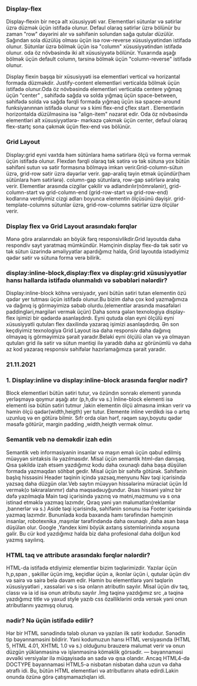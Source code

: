 ###  Display-flex
Display-flexin bir neçə alt xüsusiyyəti var. Elementləri sütunlar və sətirlər üzrə düzmək üçün istifadə olunur.
Defaul olaraq sətirlər üzrə bölünür bu  zaman "row" dəyərini alır və səhifənin solundan sağa qutular düzülür. Sağından sola düzülüş  olması üçün isə row-reverse xüsusiyyətindən istifadə olunur. Sütunlar üzrə bölmək üçün isə "column" xüsusiyyətindən istifadə olunur. oda öz növbəsində iki alt xüsusiyyətə bölünür. Yuxarında aşağı bölmək üçün default column, tərsinə bölmək üçün "column-reverse" istifadə olunur.

Display flexin başqa bir xüsusiyyəti isə elementləri vertical və horizantal formada düzməkdir. Justify-content elementləri verticalda bölmək üçün istifadə olunur.Oda öz növbəsində elementləri verticalda centere yığmaq üçün "center" , səhifədə sağda və solda yığmaq üçün space-between, səhifədə solda və sağda fərqli formada yığmaq üçün isə spacee-around funksiyanınnan istifadə olunur və s kimi flex-end çflex start . Elementlərin horizontalda düzülməsinə isə "align-item" nəzarət edir. Oda öz növbəsində elementləri alt xüsusiyyətlərə- mərkəzə çəkmək üçün center, defaul olaraq flex-startç sona çəkmək üçün flex-end vəs bölünür.


### Grid Layout

Display:grid eyni vaxtda həm sütünlara həmə sətirlərə ölçü və forma vermək üçün istifadə olunur. Flexdən fərqli olaraq tək sətirə və tək sütuna yox  bütün səhifəni sutun və sətir formasına bölməyə imkan verir.Grid-column-sütun üzrə, grid-row sətir üzrə dəyərlər verir. gap-araliq təyin etmək üçündür(həm sütünlara həm sətirlərə). column-gap sütunlara, row-gap sətirlərə aralıq verir. Elementlər arasında cizgilər çəkilir və adlandırılır(nömrələnir), grid-column-start və grid-column-end (grid-row-start və grid-row-end) kodlarına verdiyimiz cizgi adları boyunca elementin ölçüsünü dəyişir. grid-template-columns sütunlar üzrə, grid-row-columns sətirlər üzrə ölçülər verir.

### Display flex və  Grid Layout arasındakı fərqlər

Mənə görə aralarındakı ən böyük fərq responsivlikdir.Grid layoutda daha respondiv sayt yaratmaq mümkündür. Həmçinin  display flex-də tək sətir  və tək sütun üzərində əməliyyatlar apardığımız halda, Grid layoutda istədiyimiz qədər sətir və sütuna forma verə bilirik. 



### display:inline-block,display:flex və display:grid xüsusiyyətlər hansı hallarda istifadə olunmalıdı və səbəbləri nələrdir?

Display:inline-block köhnə versiyadır, yəni bütün sətiri tutan elementin özü qədər yer tutması üçün istifadə olunur.Bu bizim daha çox kod yazmağımıza və dağınıq iş görməyimizə səbəb olurdu.(elementlər arasında məsafələri paddingləri,margiləri vermək üçün) Daha sonra gələn texnologiya display-flex işimizi bir qədərdə asanlaşdırdı. Eyni qutuda olan eyni ölçülü  eyni xüsusiyyətli qutuları flex daxilində yazaraq işimizi asanlaşdırdıq. Ən son keçdiyimiz  texnologiya Grid Layout isə  daha responsiv daha dağınıq olmayaq iş görməyimizə şərait yaradır.Beləki eyni ölçülü olan və ya olmayan qutuları grid ilə sətir və sütun məntiqi ilə yaradıb daha az görünümlü və daha az kod yazaraq responsiv səhifələr hazırlamağımıza şərait yaradır.


### 21.11.2021 
### 1. Display:inline və display:inline-block arasında fərqlər nədir?
Block elementləri bütün sətiri tutur, və özündın sonrakı elementi yanında yerləşməyə qoymur aşağı atır (p,h,div və s.)
İnline-block elementi isə elementi isə bütün sətiri tutmur ,lakin elementin ölçü almasına imkan verir və həmin ölçü qədər(width,heigth) yer tutur.
Elemente inline verdikdı isə o artıq uzunluq və en götürə bilmir. Sıfr orda olan hərf, rəqəm sayı,boyutu qədər məsafə götürür, margin padding ,width,heigth  vermək olmur.

### Semantik veb nə deməkdir izah edin
Semantik veb informasiyanin insanlar və maşın emalı üçün qəbul edilmiş müəyyən sintaksis ilə yazılmasıdır. Misal üçün semantik html-dan danışaq. Qısa şəkildə izah etsəm yazdığımız kodu daha oxunaqlı daha başa düşülən formada yazmaqdan söhbət gedir. Misal üçün bir səhifə götürək. Səhifənin başlıq hissəsini Header təqinin içində yazsaq,menyunu Nav təqi içərisində yazsaq daha düzgün olar.Veb saytın müəyyən hissələrinə müraciət üçün İd vermək(o təkraralanmır) daha məqsədəuyğundur. Əsas hissəni yalnız bir dəfə yazılmaqla  Main təqi içərisində yazırıq və  mətni,məzmunu və s ona istinad etməklə yazmaq lazımdır, Qıraq  yəni yan məlumatları(reklamlar ,bannerlər və s.) Aside təqi içərisində, səhifənin sonunu isə Footer içərisində yazmaq lazımdır. Bununlada koda baxanda hamı tərəfindən həmçinin insanlar, robotexnika ,maşınlar tərəfindəndə  daha oxunaqlı ,daha asan başa düşülən olur. Google ,Yandex  kimi böyük axtarış sistemlərinində xoşuna gəlir. Bu cür kod yazdığımız halda biz daha profesional daha dolğun kod yazmış sayılırıq.

### HTML taq ve attribute arasındakı fərqlər nələrdir?
HTML-da istifadə etdiyimiz elementlər bizim təqlərimizdir. Yazılar üçün h,p,span , şəkillər üçün img, keçidlər üçün a, ikonlar üçün i, qutular üçün div və sairə və sairə belə dəvam edir. Həmin bu elementlərə yəni təqlərin xüsusiyyətləri , xassələri və s isə onların atributlrı sayılır. Misal üçün div təq, classı və ia id isə onun atributu sayılır .İmg təqinə yazdığımız src ,a təqinə yazdığımız title və yaxud style yazıb css özəlliklərini orda versək  yəni onun atributlarını yazmışq oluruq.

### <!DOCTYPE html> nədir? Nə üçün istifadə edilir?
Hər bir HTML sənədində tələb olunan və yazılan ilk sətir kodudur. Sənədin tip bəyənnaməsini bildirir. Yəni kodumuzun hansı HTML versiyasında (HTML 5, HTML 4.01, XHTML 1.0  və s.) olduğunu brauzerə məlumat verir və onun düzgün yüklənməsinə və işlənməsinə köməklik görsədir. <!DOCTYPE html> — bəyannaməsi əvvəlki versiyalar ilə müqayisədə ən sadə və qısa olandır.
Ancaq HTML4-də DOCTYPE bəyannaməsi HTML5-ə nisbətən nisbətən daha uzun və daha ətraflı idi. Bu, bütün HTML elementləri və atributlarını əhatə edirdi.Lakin onunda özünə görə çatışmamazlıqları idi.